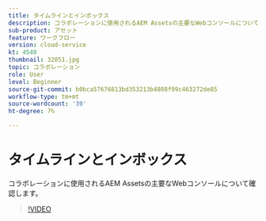 ```yaml
---
title: タイムラインとインボックス
description: コラボレーションに使用されるAEM Assetsの主要なWebコンソールについて確認します。
sub-product: アセット
feature: ワークフロー
version: cloud-service
kt: 4540
thumbnail: 32051.jpg
topic: コラボレーション
role: User
level: Beginner
source-git-commit: b0bca57676813bd353213b4808f99c463272de85
workflow-type: tm+mt
source-wordcount: '39'
ht-degree: 7%

---
```



# タイムラインとインボックス

コラボレーションに使用されるAEM Assetsの主要なWebコンソールについて確認します。

>[!VIDEO](https://video.tv.adobe.com/v/32051/?quality=12&learn=on&hidetitle=true)